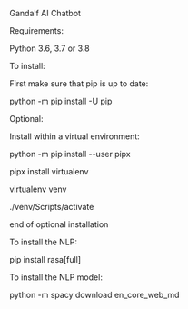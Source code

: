 Gandalf AI Chatbot

Requirements:

Python 3.6, 3.7 or 3.8

To install:

First make sure that pip is up to date:

python -m pip install -U pip

Optional:

Install within a virtual environment:

python -m pip install --user pipx

pipx install virtualenv

virtualenv venv

./venv/Scripts/activate

end of optional installation

To install the NLP:

pip install rasa[full]

To install the NLP model:

python -m spacy download en_core_web_md